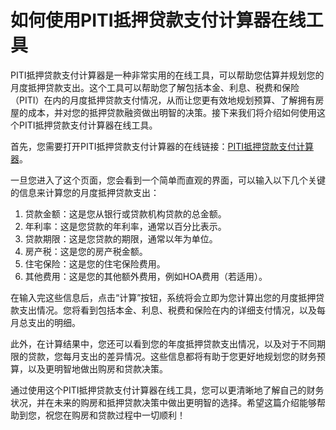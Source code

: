 如何使用PITI抵押贷款支付计算器在线工具
=====================

PITI抵押贷款支付计算器是一种非常实用的在线工具，可以帮助您估算并规划您的月度抵押贷款支出。这个工具可以帮助您了解包括本金、利息、税费和保险（PITI）在内的月度抵押贷款支付情况，从而让您更有效地规划预算、了解拥有房屋的成本，并对您的抵押贷款融资做出明智的决策。接下来我们将介绍如何使用这个PITI抵押贷款支付计算器在线工具。

首先，您需要打开PITI抵押贷款支付计算器的在线链接：[PITI抵押贷款支付计算器](https://www.onlinecalculatorsfree.com/zh-cn/financial/piti-mortgage-payment-calculator.html)。

一旦您进入了这个页面，您会看到一个简单而直观的界面，可以输入以下几个关键的信息来计算您的月度抵押贷款支出：

1. 贷款金额：这是您从银行或贷款机构贷款的总金额。
2. 年利率：这是您贷款的年利率，通常以百分比表示。
3. 贷款期限：这是您贷款的期限，通常以年为单位。
4. 房产税：这是您的房产税金额。
5. 住宅保险：这是您的住宅保险费用。
6. 其他费用：这是您的其他额外费用，例如HOA费用（若适用）。

在输入完这些信息后，点击“计算”按钮，系统将会立即为您计算出您的月度抵押贷款支出情况。您将看到包括本金、利息、税费和保险在内的详细支付情况，以及每月总支出的明细。

此外，在计算结果中，您还可以看到您的年度抵押贷款支出情况，以及对于不同期限的贷款，您每月支出的差异情况。这些信息都将有助于您更好地规划您的财务预算，以及更明智地做出购房和贷款决策。

通过使用这个PITI抵押贷款支付计算器在线工具，您可以更清晰地了解自己的财务状况，并在未来的购房和抵押贷款决策中做出更明智的选择。希望这篇介绍能够帮助到您，祝您在购房和贷款过程中一切顺利！